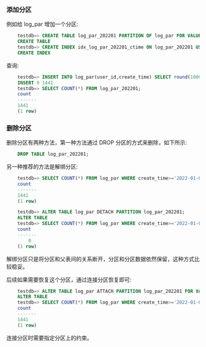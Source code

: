 
### 添加分区

例如给 log_par 增加一个分区:
```sql
    testdb=> CREATE TABLE log_par_202201 PARTITION OF log_par FOR VALUES FROM ('2022-01-01') TO ('2022-02-01');
    CREATE TABLE
    testdb=> CREATE INDEX idx_log_par_202201_ctime ON log_par_202201 USING btree(create_time);
    CREATE INDEX
```

查询:
```sql
    testdb=> INSERT INTO log_par(user_id,create_time) SELECT round(100000000*random()),generate_series('2022-01-01'::date,'2022-01-02'::date,'1 minute');
    INSERT 0 1441
    testdb=> SELECT COUNT(*) FROM log_par_202201;
    count 
    -------
    1441
    (1 row)
```


### 删除分区

删除分区有两种方法，第一种方法通过 DROP 分区的方式来删除，如下所示:
```sql
    DROP TABLE log_par_202201;
```

另一种推荐的方法是解绑分区:
```sql
    testdb=> SELECT COUNT(*) FROM log_par WHERE create_time>='2022-01-01';
    count 
    -------
    1441
    (1 row)

    testdb=> ALTER TABLE log_par DETACH PARTITION log_par_202201;
    ALTER TABLE
    testdb=> SELECT COUNT(*) FROM log_par WHERE create_time>='2022-01-01';
    count 
    -------
        0
    (1 row)
```
解绑分区只是将分区和父表间的关系断开，分区和分区数据依然保留，这种方式比较稳妥。

后续如果需要恢复这个分区，通过连接分区恢复即可:
```sql
    testdb=> ALTER TABLE log_par ATTACH PARTITION log_par_202201 FOR VALUES FROM ('2022-01-01') TO ('2022-02-01');
    ALTER TABLE
    testdb=> SELECT COUNT(*) FROM log_par WHERE create_time>='2022-01-01';
    count 
    -------
    1441
    (1 row)
```
连接分区时需要指定分区上的约束。

